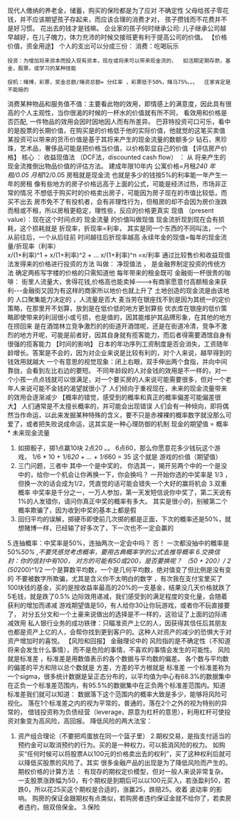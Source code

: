 现代人缴纳的养老金，储蓄，购买的保险都是为了应对 不确定性
父母给孩子零花钱，并不应该期望孩子存起来，而应该合理的消费才对， 孩子攒钱而不花费并不是好习惯。 花出去的钱才是钱嘛。
企业家的孩子何时继承公司: 儿子继承公司越早越好，在儿子魄力，体力充沛的时候交接班更有利于提高公司的价值。 【价格价值，资金用途】
个人的支出可以分成三份：
    消费：吃喝玩乐

    投资：为增加将来资本而投入现有资本，现在或将来可以带来现金流的，  如活期定期存款，基金，股票，或学习的某种技能

    投机：赌博，彩票，奖金总额/赌资总额= 分红率 ，彩票低于50%，赌马75%。。。  庄家肯定是不能赔的



消费某种物品和服务值不值：主要看此物的效用，即情感上的满意度，因此具有很高的个人主观性，当你很渴的时候的一杯水的价值就有所不同， 看效用和价格是否匹配, 一件物品的效用会因时因地因人而有所差异。
巴菲特投资可口可乐，看中的是股票的长期价值，在购买是的价格低于他的实际价值，他就觉的这笔买卖值
某投资可以带来的货币价值是基于其将来产生的现金流量的数额多少
钻石，黑珍珠，艺术品，奢侈品可能是把价格当价值，以价格彰显自己的价值 【评估房产价格】
核心 ： 收益现值法 （DCF法，discounted cash flow） ： 从 将来产生的现金流推倒出物品价值的评估方法。 
建成年限10年内    公寓价格=月租*240   年租/0.05    月租*12/0.05         房租就是现金流
也就是多少的钱按5%的利率能一年产生一年的房租
像有些地方的房子价格远高于上面的公式，可能是经济过热，市场非正常的情况
不想低于购买时的价格卖出房子，可能因为房子现在的市值比较低，而买不出去
房市免不了有投机者，会有非理性行为，但租房的却不会因为房价涨跌而租或不租，所以房租更稳定，理性些，反应的价格更真实
现值 （present value）：现在这个时间点的 现金流量 的价值叫做现值
现金流折现到现在会有损耗，这个损耗就是 折现率，折现率=利率， 其实是同一个东西的不同叫法，一个从前往后，一个从后往前
时间越往后折现率越高
永续年金的现值=每年的现金流量/折现率（利率）  
x/(1+利率)^1 +  x/(1+利率)^2 + ...  x/(1+利率)^n =x/利率
通过比较售价和收益现值法发得来的价格进行投资的方法 叫做： 净现值法 ， 是金融界制定投资的传统方法
确定两栋写字楼的价格的只需知道他 每年带来的租金既可
金融街一杯很贵的咖啡：
街里人流量大，舍得花钱,价格高也能卖掉--->有商家愿意付高额租金来获利---金融街又因为有这样的商家所以地价也就上升了
土地创造的现金流是由该地的 人口聚集能力决定的 ，人流量是否大
麦当劳在银座找不到是因为其统一的定价策略，在那里开不划算，放到是在低价低的地方更划算些
优衣库在银座的低价策略即使带来的利润很小或亏损，也是值的，因其能维护其品牌形象，在其他的地方在捞回来
是在酒馆林立竞争激烈的的街道开酒馆呢，还是在街道冷清，竞争不激烈的地方开呢，可能是前者好，因其自身就有揽客能力，而后者得需要酒馆自身有很强的揽客能力
【时间的影响】
日本的年功序列工资制度是否会消失，工资随年龄增长。答案是不会的，因为对企业来说是比较有利的，对个人来说，越早得到的钱效用就越大
一个有意思的视觉现象：闭上右眼，双手伸出两个食指，并向中间靠拢，会看到左比右边的要短。
不同年龄段的人对金钱的效用是不一样的，对一个小孩一点点钱就可以很满足，对一个要买房的人来说可能需要很多，但对一个老年人来说可能不金钱的渴望就很小了
人们倾向于重视现在，未来的现金流量带来的效用会逐渐减少
【概率的错觉，感受到的概率和真正的概率偏差可能偏差很大】
人们通常是不太擅长概率的，并可能会出现错误
人们会有一种倾向，即将偶然当作命运，以此来发掘某种特殊的含义，要不只是赤裸裸的概率数字就没那么可爱了，或者把失败说成命运，这其实是一种心理防御的机制
现金的期望值 = 概率 * 未来现金流量
1.  如掷骰子，掷1点赢10块 2点20  。。 6点60，那么你愿意花多少钱玩这个游戏，
1/6 * 10 + 1/6*20 + ... + 1/6*60  = 35   这个就是 游戏的价值（期望值） 
2.  三门问题，三者中 其中一个是中奖的， 你选其一，揭开另两个中的一个是没中的，给你一个机会让你再换一下，你会换吗？
一开始你选的中奖率是 1/3 ，但换一次的话会成为1/2，凭直觉的话可能会错失一个大好的赢将机会
3.双重概率
中奖率是千分之一，一万人参加，第一天发短信说你中奖了，第二天说有1%的人发错你，请问你真正中奖的概率有多大。
其实是很小的，别被第二个概率欺骗了，因为收到中奖的基本上都是假
4. 回归平均的误解，掷硬币即使前几次掷的都是正面，下次的概率还是50%，就想赌博一样，已经输了好多次了，下一次也不一定会赢的

5.连抽概率：中奖率是50%，连抽两次一定会中吗？ 否！ 一次都没抽中的概率是50%*50%  ,不要凭感觉考虑概率，要用古典概率学的公式去推导概率
6.交换信封：你的信封中有100， 对方的可能有50或200，是否要换呢？   （50 + 200）/ 2   (50*200)^1/2  一个是算数平均数，一个是几何平均数，绝对值变了但比例是没有变的
不要被数字所欺骗，尤其是含义你不太明白的数字 ，有次我在支付宝里买了100块钱的基金，买的是按收益率最高的20%的一支基金，结果没几天价格就跌了5毛钱，就是跌了0.5%
边际效用递减，我们感受到的满足程度的变化量，会随着获利的增加而递减
游戏期望值是50，有人给你30让你玩游戏，或者你不玩直接要了， 对分五分文和一个土豪来说做出的选择是不一样的，这验证了上面的边际递减效用
私人银行业务的成功铁律：只瞄准资产上亿的人，因获得其信任后其朋友也都是资产上亿的人，会帮你找到更到客户的。这种人对资产的减少的恐惧大于对资产增加时的喜悦。
【风险和回报】
金融理论中的 风险指的是不确定性（不知道将来会发生什么事情），而不是危险的事情，不喜欢的事情会发生的可能性。
风险就是标准差 ，标准差是用数值表示的各个数据与平均数的偏差。
各个数与平均数的偏差的平方和除以总个数就是 方差，方差的平方根就是 标准差
一个标准差称为一个sigma，很多统计数据是呈正态分布的，以平均值为中心有68.3%的数据集中在正负一个标准差范围内，有95.5%的数据集中在正负两个标准差范围内。知道标准差我们就可以知道： 数据落下这个范围内的概率大致是多少，能够将风险可视化。
落在1个标准差之内的视为平常的，普通的，落在2个之外的视为特别的异常的，
借钱投资称为负债经营（leverage，原意为杠杆的意思），利用杠杆可使投资对象变为高风险，高回报。
降低风险的两大法宝：
1. 资产组合理论（不要把鸡蛋放在同一个篮子里）
2.期权交易，是指支付适当的预约金可以取消预约的行为。买的是一种权力，可以抵消风险的权力。
如购买“任何时候可以将股票A以100元的价格卖出去的权利”，买了这种权利后就可以降低买股票的风险了。其实 很多金融产品的出现是为了降低风险而产生的。
期权价格的计算方法 ：
有现存的期权定价模型，但对一般人来说非常复杂。
一支股票涨跌幅为50，有个期权是到期后可以以100元买入，若涨盈利50，若跌0，所以花25买这个期权是合适的，涨赢25，跌赔25。收着 波动率 的影响。
购房的保证金跟期权有点类似，若购房者违约保证金就不给你了，若卖房者违约，赔双倍保金。
3.保险

































